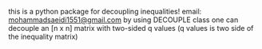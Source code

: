 this is a python package for decoupling inequalities!
email: mohammadsaeidi1551@gmail.com
by using DECOUPLE class one can decouple an [n x n] matrix with two-sided q values (q values is two side of the inequality matrix)
